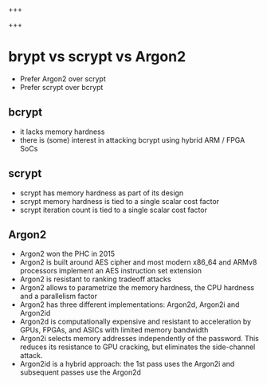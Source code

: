 
+++

+++
# brypt vs scrypt vs Argon2

-   Prefer Argon2 over scrypt
-   Prefer scrypt over bcrypt

## bcrypt

-   it lacks memory hardness
-   there is (some) interest in attacking bcrypt using hybrid ARM / FPGA SoCs

## scrypt

-   scrypt has memory hardness as part of its design
-   scrypt memory hardness is tied to a single scalar cost factor
-   scrypt iteration count is tied to a single scalar cost factor

## Argon2

-   Argon2 won the PHC in 2015
-   Argon2 is built around AES cipher and most modern x86_64 and ARMv8 processors implement an AES instruction set extension
-   Argon2 is resistant to ranking tradeoff attacks
-   Argon2 allows to parametrize the memory hardness, the CPU hardness and a parallelism factor
-   Argon2 has three different implementations: Argon2d, Argon2i and Argon2id
-   Argon2d is computationally expensive and resistant to acceleration by GPUs, FPGAs, and ASICs with limited memory bandwidth
-   Argon2i selects memory addresses independently of the password. This reduces its resistance to GPU cracking, but eliminates the side-channel attack.
-   Argon2id is a hybrid approach: the 1st pass uses the Argon2i and subsequent passes use the Argon2d

